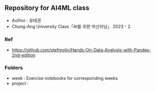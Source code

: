 ## Repository for AI4ML class
* Author : 유태권
* Chung-Ang University Class「AI를 위한 머신러닝」
 2023 - 2
### Ref
* https://github.com/stefmolin/Hands-On-Data-Analysis-with-Pandas-2nd-edition
### Folders
* week : Exercise notebooks for corresponding weeks
* project : 
